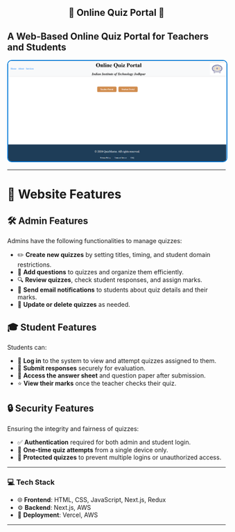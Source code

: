 <div align="center">
  <h2> 🌟 Online Quiz Portal 🌟</h2>
</div>

## A Web-Based **Online Quiz Portal** for **Teachers** and **Students**

<p align="center">
  <img src="https://github.com/gopaljyani2005/Online-Quiz-Portal/blob/main/public/image/quiz_portal.png" alt="project-image" style="border: 2px solid #0078D7; border-radius: 10px;">
</p>

---


# 🌟 Website Features

## 🛠️ Admin Features  
Admins have the following functionalities to manage quizzes:  
- ✏️ **Create new quizzes** by setting titles, timing, and student domain restrictions.  
- 🧩 **Add questions** to quizzes and organize them efficiently.  
- 🔍 **Review quizzes**, check student responses, and assign marks.  
- 📧 **Send email notifications** to students about quiz details and their marks.  
- 🔄 **Update or delete quizzes** as needed.  



## 🎓 Student Features  
Students can:  
- 🔑 **Log in** to the system to view and attempt quizzes assigned to them.  
- 📝 **Submit responses** securely for evaluation.  
- 📜 **Access the answer sheet** and question paper after submission.  
- ⭐ **View their marks** once the teacher checks their quiz.  



## 🔒 Security Features  
Ensuring the integrity and fairness of quizzes:  
- ✅ **Authentication** required for both admin and student login.  
- 🎯 **One-time quiz attempts** from a single device only.  
- 🚫 **Protected quizzes** to prevent multiple logins or unauthorized access.  

---

### 💻 **Tech Stack**

- 🌐 **Frontend**: HTML, CSS, JavaScript, Next.js, Redux
- ⚙️ **Backend**: Next.js, AWS
- 🚀 **Deployment**: Vercel, AWS

---


